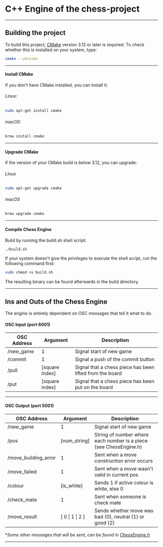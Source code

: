 # C++ Engine of the chess-project
---
## Building the project

To build this project, [CMake](https://cmake.org "CMake website") version 3.12 or later is required.
To check whether this is installed on your system, type:
``` bash
cmake --version
```
---
#### Install CMake
If you don't have CMake installed, you can install it:
###### Linux:
``` bash
sudo apt-get install cmake
```

###### macOS:
``` bash
brew install cmake
```

---

#### Upgrade CMake

If the version of your CMake build is below 3.12, you can upgrade:
###### Linux
``` bash
sudo apt-get upgrade cmake
```
###### macOS
``` bash
brew upgrade cmake
```

---
#### Compile Chess Engine

Build by running the build.sh shell script:
``` bash
./build.sh
```

If your system doesn't give the privileges to execute the shell script,
run the following command first:
``` bash
sudo chmod +x build.sh
```

The resulting binary can be found afterwards in the build directory.

---

## Ins and Outs of the Chess Engine
The engine is entirely dependent on OSC messages that tell it what to do.

#### OSC Input (port 6001)

| OSC Address   | Argument          | Description               |
|-------------  |-------------      |-------------              |
| /new_game     | 1                 | Signal start of new game  |
| /commit       | 1                 | Signal a push of the commit button |
| /pull | [square index]    | Signal that a chess piece has been lifted from the board |
| /put  | [square index]    | Signal that a chess piece has been put on the board |

---

#### OSC Output (port 5001)

| OSC Address | Argument | Description |
|---|---|---|
| /new_game | 1 | Signal start of new game |
| /pos | [num_string] | String of number where each number is a piece (see ChessEngine.h) |
| /move_building_error |1| Sent when a move construction error occurs|
| /move_failed |1| Sent when a move wasn't valid in current pos|
| /colour | [is_white] | Sends 1 if active colour is white, else 0 |
| /check_mate |1 | Sent when someone is check mate|
| /move_result| [ 0 \| 1 \| 2 ] | Sends whether move was bad (0), neutral (1) or good (2)|

\**Some other messages that will be sent, can be found in [ChessEngine.h](https://github.com/w-ensink/chess-project/blob/master/cpp-chess-engine/src/ChessEngine.h "ChessEngine.h")*

---